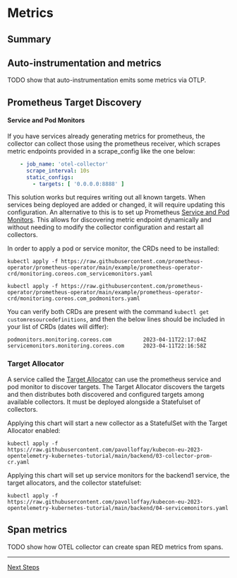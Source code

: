 # Metrics

## Summary


## Auto-instrumentation and metrics

TODO show that auto-instrumentation emits some metrics via OTLP.

## Prometheus Target Discovery

#### Service and Pod Monitors

If you have services already generating metrics for prometheus, the collector can collect those using the prometheus 
receiver, which scrapes metric endpoints provided in a scrape_config like the one below:
```yaml
    - job_name: 'otel-collector'
      scrape_interval: 10s
      static_configs:
        - targets: [ '0.0.0.0:8888' ]
```

This solution works but requires writing out all known targets.  When services being deployed are added or changed, 
it will require updating this configuration.  An alternative to this is to set up Prometheus [Service and Pod Monitors](https://github.com/prometheus-operator/prometheus-operator/blob/main/Documentation/design.md#servicemonitor).
This allows for discovering metric endpoint dynamically and without needing to modify the collector configuration and 
restart all collectors.

In order to apply a pod or service monitor, the CRDs need to be installed:
```shell
kubectl apply -f https://raw.githubusercontent.com/prometheus-operator/prometheus-operator/main/example/prometheus-operator-crd/monitoring.coreos.com_servicemonitors.yaml

kubectl apply -f https://raw.githubusercontent.com/prometheus-operator/prometheus-operator/main/example/prometheus-operator-crd/monitoring.coreos.com_podmonitors.yaml
```

You can verify both CRDs are present with the command `kubectl get customresourcedefinitions`, and then the below lines 
should be included in your list of CRDs (dates will differ):
```shell
podmonitors.monitoring.coreos.com          2023-04-11T22:17:04Z
servicemonitors.monitoring.coreos.com      2023-04-11T22:16:58Z
```

### Target Allocator

A service called the [Target Allocator](https://github.com/open-telemetry/opentelemetry-operator/blob/main/cmd/otel-allocator/README.md)
can use the prometheus service and pod monitor to discover targets. The Target Allocator discovers the targets and then 
distributes both discovered and configured targets among available collectors. It must be deployed alongside a 
Statefulset of collectors.

Applying this chart will start a new collector as a StatefulSet with the Target Allocator enabled:
```shell
kubectl apply -f https://raw.githubusercontent.com/pavolloffay/kubecon-eu-2023-opentelemetry-kubernetes-tutorial/main/backend/03-collector-prom-cr.yaml
```

Applying this chart will set up service monitors for the backend1 service, the target allocators, and the collector statefulset:
```shell
kubectl apply -f https://raw.githubusercontent.com/pavolloffay/kubecon-eu-2023-opentelemetry-kubernetes-tutorial/main/backend/04-servicemonitors.yaml
```

## Span metrics

TODO show how OTEL collector can create span RED metrics from spans.

---
[Next Steps](./05-logs.md)
